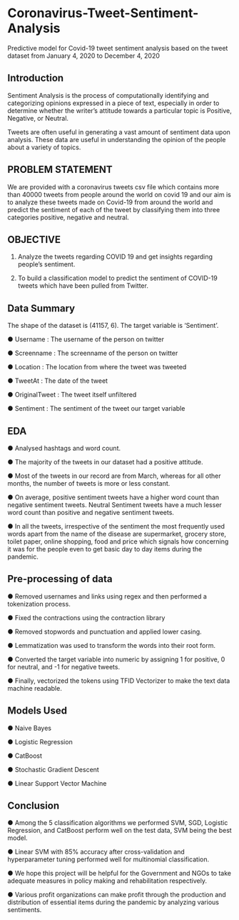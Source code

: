 # Coronavirus-Tweet-Sentiment-Analysis
Predictive model for Covid-19 tweet sentiment analysis based on the tweet dataset from January 4, 2020 to December 4, 2020

## Introduction

Sentiment Analysis is the process of computationally identifying and categorizing opinions expressed in a piece of text, especially in order to determine whether the
writer’s attitude towards a particular topic is Positive, Negative, or Neutral.

Tweets are often useful in generating a vast amount of sentiment data upon analysis. These data are useful in understanding the opinion of the people about a variety of topics.

## PROBLEM STATEMENT

We are provided with a coronavirus tweets csv file which contains more than 40000 tweets from people around the world on covid 19 and our aim is to analyze these
tweets made on Covid-19 from around the world and predict the sentiment of each of the tweet by classifying them into three categories positive, negative and neutral.

## OBJECTIVE

1. Analyze the tweets regarding COVID 19 and get insights regarding people’s sentiment.

2. To build a classification model to predict the sentiment of COVID-19 tweets which have been pulled from Twitter.

## Data Summary

The shape of the dataset is (41157, 6). The target variable is ‘Sentiment’.

● Username : The username of the person on twitter

● Screenname : The screenname of the person on twitter

● Location : The location from where the tweet was tweeted

● TweetAt : The date of the tweet

● OriginalTweet : The tweet itself unfiltered

● Sentiment : The sentiment of the tweet our target variable

## EDA

● Analysed hashtags and word count.

● The majority of the tweets in our dataset had a positive attitude.

● Most of the tweets in our record are from March, whereas for all other months, the number of tweets is more or less constant.

● On average, positive sentiment tweets have a higher word count than negative sentiment tweets. Neutral Sentiment tweets have a much lesser word count than positive and negative sentiment tweets. 

● In all the tweets, irrespective of the sentiment the most frequently used words apart from the name of the disease are supermarket, grocery store, toilet paper, online shopping, food and price which signals how concerning it was for the people even to get basic day to day items during the pandemic.


## Pre-processing of data

● Removed usernames and links using regex and then performed a tokenization process.

● Fixed the contractions using the contraction library

● Removed stopwords and punctuation and applied lower casing.

● Lemmatization was used to transform the words into their root form.

● Converted the target variable into numeric by assigning 1 for positive, 0 for neutral, and -1 for negative tweets.

● Finally, vectorized the tokens using TFID Vectorizer to make the text data machine readable.

## Models Used

● Naive Bayes 

● Logistic Regression

● CatBoost 

● Stochastic Gradient Descent 

● Linear Support Vector Machine

## Conclusion

● Among the 5 classification algorithms we performed SVM, SGD, Logistic Regression, and CatBoost perform well on the test data, SVM being the best model.

● Linear SVM with 85% accuracy after cross-validation and hyperparameter tuning performed well for multinomial classification.

● We hope this project will be helpful for the Government and NGOs to take adequate measures in policy making and rehabilitation respectively.

● Various profit organizations can make profit through the production and distribution of essential items during the pandemic by analyzing various sentiments.
